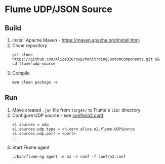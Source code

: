 # Flume UDP/JSON Source

## Build
1. Install Apache Maven - https://maven.apache.org/install.html
2. Clone repository
     ```
     git clone https://github.com/AliceO2Group/MonitroingCustomComponents.git && cd flume-udp-source
     ```
3. Compile
     ```
     mvn clean package -e
     ```
## Run
1. Move created `.jar` file from `target/` to Flume's `lib/` directory
2. Configure UDP source - see [config/o2.conf](config/o2.conf)
    ```
    a1.sources = udp
    a1.sources.udp.type = ch.cern.alice.o2.flume.UDPSource
    a1.sources.udp.port = <port>
    ...
    ```
3. Start Flume agent
   ```
   ./bin/flume-ng agent -n a1 -c conf -f conf/o2.conf
   ```
